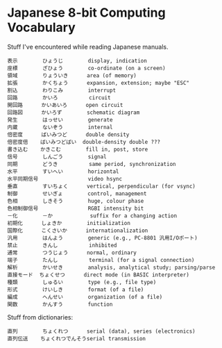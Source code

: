 Japanese 8-bit Computing Vocabulary
===================================

Stuff I've encountered while reading Japanese manuals.

    表示        ひょうじ        display, indication
    座標        ざひょう        co-ordinate (on a screen)
    領域        りょういき      area (of memory)
    拡張        かくちょう      expansion, extension; maybe "ESC"
    割込        わりこみ        interrupt
    回路        かいろ          circuit
    開回路      かいあいろ      open circuit
    回路図      かいろず        schematic diagram
    発生        はっせい        generate
    内蔵        ないぞう        internal
    倍密度      ばいみつど      double density
    倍密度倍    ばいみつどばい  double-density double ???
    書き込む    かきこむ        fill in, post, store
    信号        しんごう        signal
    同期        どうき          same period, synchronization
    水平        すいへい        horizontal
    水平同期信号                video hsync
    垂直        すいちょく      vertical, perpendicular (for vsync)
    制御        せいぎょ        control, management
    色相        しきそう        huge, colour phase
    色相制御信号                RGBI intensity bit
    －化        －か            suffix for a changing action
    初期化      しょきか        initialization
    国際化      こくさいか      internationalization
    汎用        はんよう        generic (e.g., PC-8801 汎用I/Oポート)
    禁止        きんし          inhibited
    通常        つうじょう      normal, ordinary
    端子        たんし          terminal (for a signal connection)
    解析        かいせき        analysis, analytical study; parsing/parse
    直接モード  ちょくせつ      direct mode (in BASIC interpreter)
    種類        しゅるい        type (e.g., file type)
    形式        けいしき        format (of a file)
    編成        へんせい        organization (of a file)
    関数        かんすう        function


Stuff from dictionaries:

    直列        ちょくれつ      serial (data), series (electronics)
    直列伝送    ちょくれつでんそうserial transmission
